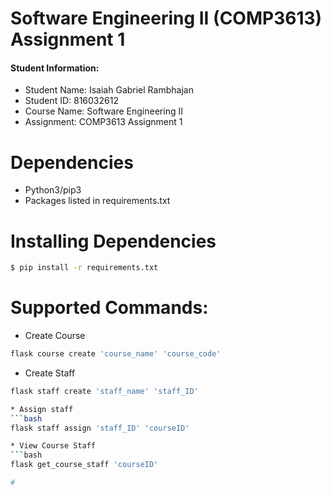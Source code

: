# Software Engineering II (COMP3613) Assignment 1
#### Student Information:
* Student Name: Isaiah Gabriel Rambhajan
* Student ID: 816032612
* Course Name: Software Engineering II
* Assignment: COMP3613 Assignment 1


# Dependencies
* Python3/pip3
* Packages listed in requirements.txt

# Installing Dependencies
```bash
$ pip install -r requirements.txt
```

# Supported Commands:
* Create Course
```bash
flask course create 'course_name' 'course_code'
```
* Create Staff
```bash
flask staff create 'staff_name' 'staff_ID' 

* Assign staff
```bash
flask staff assign 'staff_ID' 'courseID'

* View Course Staff
```bash
flask get_course_staff 'courseID'

#